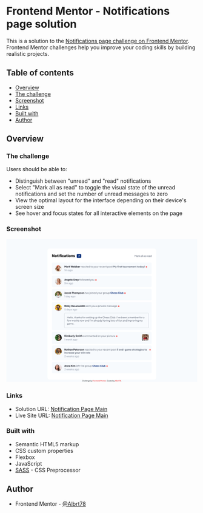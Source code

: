 # Frontend Mentor - Notifications page solution

This is a solution to the [Notifications page challenge on Frontend Mentor](https://www.frontendmentor.io/challenges/notifications-page-DqK5QAmKbC). Frontend Mentor challenges help you improve your coding skills by building realistic projects.

## Table of contents

-   [Overview](#overview)
-   [The challenge](#the-challenge)
-   [Screenshot](#screenshot)
-   [Links](#links)
-   [Built with](#built-with)
-   [Author](#author)

## Overview

### The challenge

Users should be able to:

-   Distinguish between "unread" and "read" notifications
-   Select "Mark all as read" to toggle the visual state of the unread notifications and set the number of unread messages to zero
-   View the optimal layout for the interface depending on their device's screen size
-   See hover and focus states for all interactive elements on the page

### Screenshot

![Notification Page Main](./Screenshot_Notifications_page.png)

### Links

-   Solution URL: [Notification Page Main](https://github.com/Albrt78/notifications-page-main.github.io)
-   Live Site URL: [Notification Page Main](https://your-live-site-url.com)

### Built with

-   Semantic HTML5 markup
-   CSS custom properties
-   Flexbox
-   JavaScript
-   [SASS](https://sass-lang.com/) - CSS Preprocessor

## Author

-   Frontend Mentor - [@Albrt78](https://www.frontendmentor.io/profile/Albrt78)
